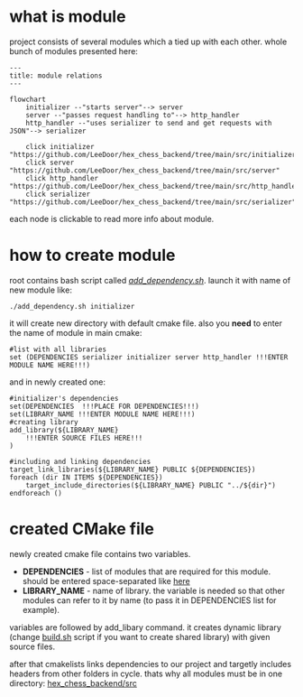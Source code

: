 # what is module
project consists of several modules which a tied up with each other. whole bunch of modules presented here:

```mermaid
---
title: module relations
---

flowchart 
    initializer --"starts server"--> server
    server --"passes request handling to"--> http_handler
    http_handler --"uses serializer to send and get requests with JSON"--> serializer

    click initializer "https://github.com/LeeDoor/hex_chess_backend/tree/main/src/initializer"
    click server "https://github.com/LeeDoor/hex_chess_backend/tree/main/src/server"
    click http_handler "https://github.com/LeeDoor/hex_chess_backend/tree/main/src/http_handler"
    click serializer "https://github.com/LeeDoor/hex_chess_backend/tree/main/src/serializer"
```

each node is clickable to read more info about module.

# how to create module
root contains bash script called [*add_dependency.sh*](https://github.com/LeeDoor/hex_chess_backend/blob/main/add_dependency.sh). launch it with name of new module like:
```
./add_dependency.sh initializer
```
it will create new directory with default cmake file. also you **need** to enter the name of module in main cmake:
```
#list with all libraries
set (DEPENDENCIES serializer initializer server http_handler !!!ENTER MODULE NAME HERE!!!)
```
and in newly created one:
```
#initializer's dependencies
set(DEPENDENCIES  !!!PLACE FOR DEPENDENCIES!!!)
set(LIBRARY_NAME !!!ENTER MODULE NAME HERE!!!)
#creating library
add_library(${LIBRARY_NAME}
    !!!ENTER SOURCE FILES HERE!!!
)

#including and linking dependencies
target_link_libraries(${LIBRARY_NAME} PUBLIC ${DEPENDENCIES})
foreach (dir IN ITEMS ${DEPENDENCIES})
    target_include_directories(${LIBRARY_NAME} PUBLIC "../${dir}")
endforeach ()
```

# created CMake file
newly created cmake file contains two variables.
* **DEPENDENCIES** - list of modules that are required for this module. should be entered space-separated like [here](https://github.com/LeeDoor/hex_chess_backend/blob/main/src/server/CMakeLists.txt)
* **LIBRARY_NAME** - name of library. the variable is needed so that other modules can refer to it by name (to pass it in DEPENDENCIES list for example).

variables are followed by add_libary command. it creates dynamic library (change [build.sh](https://github.com/LeeDoor/hex_chess_backend/blob/main/build.sh) script if you want to create shared library) with given source files.

after that cmakelists links dependencies to our project and targetly includes headers from other folders in cycle. thats why all modules must be in one directory: [hex_chess_backend/src](https://github.com/LeeDoor/hex_chess_backend/tree/main/src)
